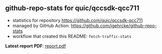 ## github-repo-stats for quic/qccsdk-qcc711

- statistics for repository https://github.com/quic/qccsdk-qcc711
- managed by GitHub Action: https://github.com/jgehrcke/github-repo-stats
- workflow that created this README: `fetch-traffic-stats`

**Latest report PDF**: [report.pdf](https://github.com/njjetha/OSDO/raw/github-repo-stats/quic/qccsdk-qcc711/latest-report/report.pdf)

